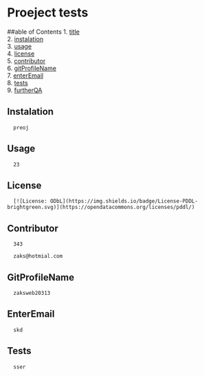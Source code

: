 
  
  # Proeject tests  <a name="title-0"></a>
  
  ##able of Contents
		1. [title](#title-0)
<br>		2. [instalation](#instalation-1)
<br>		3. [usage](#usage-2)
<br>		4. [license](#license-3)
<br>		5. [contributor](#contributor-4)
<br>		6. [gitProfileName](#gitProfileName-5)
<br>		7. [enterEmail](#enterEmail-6)
<br>		8. [tests](#tests-7)
<br>		9. [furtherQA](#furtherQA-8)
<br>
   
   ## Instalation <a name="instalation-1"></a>
      preoj

   ## Usage<a name="usage-2"></a>
      23

   ## License <a name="license-3"></a>
      [![License: ODbL](https://img.shields.io/badge/License-PDDL-brightgreen.svg)](https://opendatacommons.org/licenses/pddl/)

   ## Contributor <a name="contributor-4"></a>
      343

      zaks@hotmial.com

   ## GitProfileName <a name="gitProfileName-5"></a>
      zaksweb20313

   ## EnterEmail <a name="tests-7"></a>
      skd

   ## Tests <a name="frutherQA-8"></a>
      sser
   